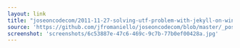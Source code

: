 ```yaml
---
layout: link
title: "joseoncodecom/2011-11-27-solving-utf-problem-with-jekyll-on-windows.markdown at master  jfromaniello/joseoncodecom  GitHub"
source: 'https://github.com/jfromaniello/joseoncodecom/blob/master/_posts/2011-11-27-solving-utf-problem-with-jekyll-on-windows.markdown'
screenshot: 'screenshots/6c53887e-47c6-469c-9c7b-77b0ef00428a.jpg'
---
```


